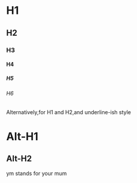 # H1
## H2
### H3
#### H4
##### H5
###### H6

Alternatively,for H1 and H2,and underline-ish style

Alt-H1
======

Alt-H2
------

ym stands for your mum
